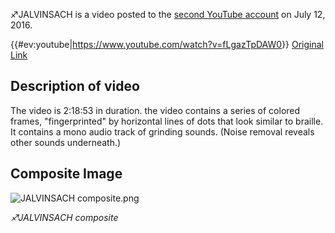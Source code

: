 ♐JALVINSACH is a video posted to the [second YouTube account](Real_and_Fake_channels "wikilink") on July 12, 2016.

{{\#ev:youtube|<https://www.youtube.com/watch?v=fLgazTpDAW0>}} [Original Link](https://youtu.be/H1YIGZS9Ozs)

## Description of video

The video is 2:18:53 in duration. the video contains a series of colored
frames, "fingerprinted" by horizontal lines of dots that look similar to
braille. It contains a mono audio track of grinding sounds. (Noise
removal reveals other sounds underneath.)

## Composite Image

![ JALVINSACH composite.png](_JALVINSACH_composite.png)

*♐JALVINSACH composite*
